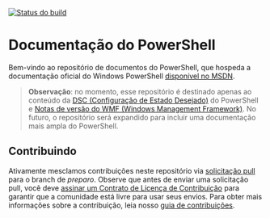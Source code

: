[![Status do build](https://ci.appveyor.com/api/projects/status/onshefxnc4g4pv87/branch/staging?svg=true)](https://ci.appveyor.com/project/PowerShell/powershell-docs/branch/staging)

# <a name="powershell-documentation"></a>Documentação do PowerShell

Bem-vindo ao repositório de documentos do PowerShell, que hospeda a documentação oficial do Windows PowerShell [disponível no MSDN](https://msdn.microsoft.com/powershell/dsc/overview). 

> **Observação**: no momento, esse repositório é destinado apenas ao conteúdo da [DSC (Configuração de Estado Desejado)](https://msdn.microsoft.com/en-us/powershell/dsc/overview) do PowerShell e [Notas de versão do WMF (Windows Management Framework)](https://msdn.microsoft.com/en-us/powershell/wmf/releasenotes). No futuro, o repositório será expandido para incluir uma documentação mais ampla do PowerShell. 

## <a name="contributing"></a>Contribuindo

Ativamente mesclamos contribuições neste repositório via [solicitação pull](https://help.github.com/articles/using-pull-requests/) para o branch de *preparo*. Observe que antes de enviar uma solicitação pull, você deve [assinar um Contrato de Licença de Contribuição](https://cla.microsoft.com/) para garantir que a comunidade está livre para usar seus envios.
Para obter mais informações sobre a contribuição, leia nosso [guia de contribuições](CONTRIBUTING.md).
